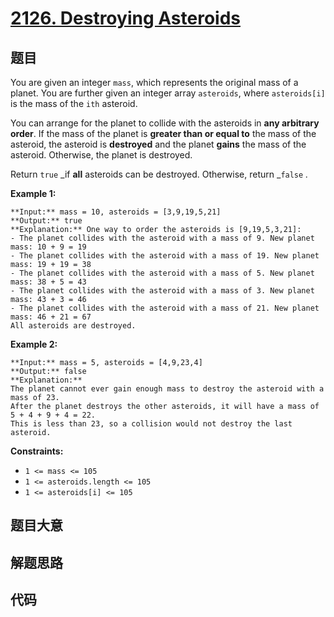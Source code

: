 # [2126. Destroying Asteroids](https://leetcode.com/problems/destroying-asteroids)

## 题目

You are given an integer `mass`, which represents the original mass of a
planet. You are further given an integer array `asteroids`, where
`asteroids[i]` is the mass of the `ith` asteroid.

You can arrange for the planet to collide with the asteroids in **any
arbitrary order**. If the mass of the planet is **greater than or equal to**
the mass of the asteroid, the asteroid is **destroyed** and the planet
**gains** the mass of the asteroid. Otherwise, the planet is destroyed.

Return `true` _if **all** asteroids can be destroyed. Otherwise, return
_`false` _._



**Example 1:**

    
    
    **Input:** mass = 10, asteroids = [3,9,19,5,21]
    **Output:** true
    **Explanation:** One way to order the asteroids is [9,19,5,3,21]:
    - The planet collides with the asteroid with a mass of 9. New planet mass: 10 + 9 = 19
    - The planet collides with the asteroid with a mass of 19. New planet mass: 19 + 19 = 38
    - The planet collides with the asteroid with a mass of 5. New planet mass: 38 + 5 = 43
    - The planet collides with the asteroid with a mass of 3. New planet mass: 43 + 3 = 46
    - The planet collides with the asteroid with a mass of 21. New planet mass: 46 + 21 = 67
    All asteroids are destroyed.
    

**Example 2:**

    
    
    **Input:** mass = 5, asteroids = [4,9,23,4]
    **Output:** false
    **Explanation:** 
    The planet cannot ever gain enough mass to destroy the asteroid with a mass of 23.
    After the planet destroys the other asteroids, it will have a mass of 5 + 4 + 9 + 4 = 22.
    This is less than 23, so a collision would not destroy the last asteroid.



**Constraints:**

  * `1 <= mass <= 105`
  * `1 <= asteroids.length <= 105`
  * `1 <= asteroids[i] <= 105`


## 题目大意

## 解题思路

## 代码

```javascript

```
